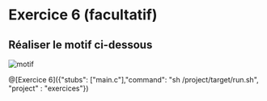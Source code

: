# Exercice 6 (facultatif)

## Réaliser le motif ci-dessous

![motif](img/ex6.JPG)

@[Exercice 6]({"stubs": ["main.c"],"command": "sh /project/target/run.sh", "project" : "exercices"})

